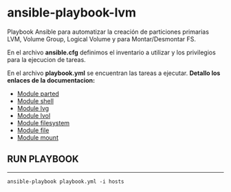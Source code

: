 # ansible-playbook-lvm


Playbook Ansible para automatizar la creación de particiones primarias LVM, Volume Group, Logical Volume y para Montar/Desmontar FS.


En el archivo **ansible.cfg** definimos el inventario a utilizar y los privilegios para la ejecucion de tareas.


En el archivo **playbook.yml** se encuentran las tareas a ejecutar. **Detallo los enlaces de la documentacion:**


- [Module parted](https://docs.ansible.com/ansible/latest/collections/community/general/parted_module.html)
- [Module shell](https://docs.ansible.com/ansible/latest/collections/ansible/builtin/shell_module.html)
- [Module lvg](https://docs.ansible.com/ansible/2.5/modules/lvg_module.html)
- [Module lvol](https://docs.ansible.com/ansible/latest/collections/community/general/lvol_module.html)
- [Module filesystem](https://docs.ansible.com/ansible/latest/collections/community/general/filesystem_module.html)
- [Module file](https://docs.ansible.com/ansible/latest/collections/ansible/builtin/file_module.html)
- [Module mount](https://docs.ansible.com/ansible/latest/collections/ansible/posix/mount_module.html)


## RUN PLAYBOOK
---


`ansible-playbook playbook.yml -i hosts`